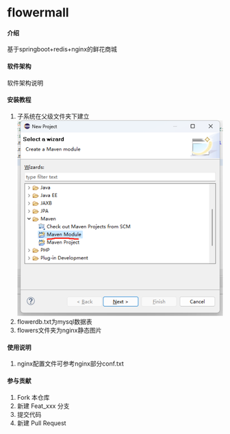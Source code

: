 # flowermall

#### 介绍
基于springboot+redis+nginx的鲜花商城

#### 软件架构
软件架构说明


#### 安装教程

1. 子系统在父级文件夹下建立![image](./image.png)
2. flowerdb.txt为mysql数据表
3. flowers文件夹为nginx静态图片

#### 使用说明

1. nginx配置文件可参考nginx部分conf.txt

   

#### 参与贡献

1.  Fork 本仓库
2.  新建 Feat_xxx 分支
3.  提交代码
4.  新建 Pull Request

